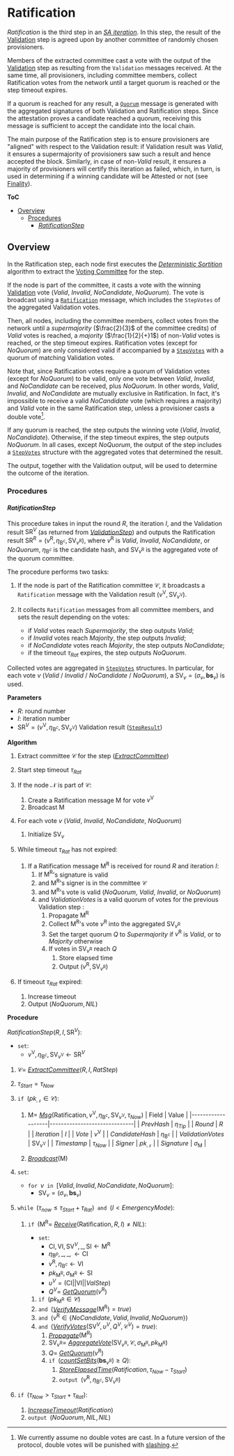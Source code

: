 # Ratification
*Ratification* is the third step in an [*SA iteration*][sai]. In this step, the result of the [Validation][val] step is agreed upon by another committee of randomly chosen provisioners.

Members of the extracted committee cast a vote with the output of the [Validation][val] step as resulting from the `Validation` messages received. At the same time, all provisioners, including committee members, collect Ratification votes from the network until a target quorum is reached or the step timeout expires.

If a quorum is reached for any result, a [`Quorum`][qmsg] message is generated with the aggregated signatures of both Validation and Ratification steps.
Since the attestation proves a candidate reached a quorum, receiving this message is sufficient to accept the candidate into the local chain.

The main purpose of the Ratification step is to ensure provisioners are "aligned" with respect to the Validation result: if Validation result was $Valid$, it ensures a supermajority of provisioners saw such a result and hence accepted the block. Similarly, in case of $\text{non-}Valid$ result, it ensures a majority of provisioners will certify this iteration as failed, which, in turn, is used in determining if a winning candidate will be Attested or not (see [Finality][fin]).

**ToC**
  - [Overview](#overview)
    - [Procedures](#procedures)
      - [*RatificationStep*](#ratificationstep)


## Overview
In the Ratification step, each node first executes the [*Deterministic Sortition*][ds] algorithm to extract the [Voting Committee][vc] for the step.

If the node is part of the committee, it casts a vote with the winning [Validation][val] vote ($Valid$, $Invalid$, $NoCandidate$, $NoQuorum$). 
The vote is broadcast using a [`Ratification`][rmsg] message, which includes the `StepVotes` of the aggregated Validation votes.

Then, all nodes, including the committee members, collect votes from the network until a *supermajority*  ($\frac{2}{3}$ of the committee credits) of $Valid$ votes is reached, a *majority* ($\frac{1}{2}{+}1$) of $\text{non-}Valid$ votes is reached, or the step timeout expires. 
Ratification votes (except for $NoQuorum$) are only considered valid if accompanied by a [`StepVotes`][sv] with a quorum of matching Validation votes.

Note that, since Ratification votes require a quorum of Validation votes (except for $NoQuorum$) to be valid, only one vote between $Valid$, $Invalid$, and $NoCandidate$ can be received, plus $NoQuorum$. In other words, $Valid$, $Invalid$, and $NoCandidate$ are mutually exclusive in Ratification. In fact, it's impossible to receive a valid $NoCandidate$ vote (which requires a majority) and $Valid$ vote in the same Ratification step, unless a provisioner casts a double vote[^1].

If any quorum is reached, the step outputs the winning vote ($Valid$, $Invalid$, $NoCandidate$). Otherwise, if the step timeout expires, the step outputs $NoQuorum$.
In all cases, except $NoQuorum$, the output of the step includes a [`StepVotes`][sv] structure with the aggregated votes that determined the result.

The output, together with the Validation output, will be used to determine the outcome of the iteration.


### Procedures

#### *RatificationStep*
This procedure takes in input the round $R$, the iteration $I$, and the Validation result $\mathsf{SR}^V$ (as returned from [*ValidationStep*][vals]) and outputs the Ratification result $`\mathsf{SR}^R=(v^\mathsf{R}, \eta_{\mathsf{B}^c}, \mathsf{SV}_{v^\mathsf{R}})`$, where $v^\mathsf{R}$ is $Valid$, $Invalid$, $NoCandidate$, or $NoQuorum$, $\eta_{\mathsf{B}^c}$ is the candidate hash, and $\mathsf{SV}_{v^\mathsf{R}}$ is the aggregated vote of the quorum committee.

The procedure performs two tasks: 

1. If the node is part of the Ratification committee $\mathcal{C}$, it broadcasts a `Ratification` message with the Validation result $(v^\mathsf{V}, \mathsf{SV}_{v^\mathsf{V}})$.

2. It collects `Ratification` messages from all committee members, and sets the result depending on the votes:
   - if $Valid$ votes reach $Supermajority$, the step outputs $Valid$;
   - if $Invalid$ votes reach $Majority$, the step outputs $Invalid$;
   - if $NoCandidate$ votes reach $Majority$, the step outputs $NoCandidate$;
   - if the timeout $\tau_{Rat}$ expires, the step outputs $NoQuorum$.

Collected votes are aggregated in [`StepVotes`][sv] structures. In particular, for each vote $v$ ($Valid$ / $Invalid$ / $NoCandidate$ / $NoQuorum$), a $\mathsf{SV}_v=(\sigma_v,\boldsymbol{bs}_v)$ is used.

**Parameters**
- $R$: round number
- $I$: iteration number
- $\mathsf{SR}^V = (v^\mathsf{V}, \eta_{\mathsf{B}^c}, \mathsf{SV}_{v^\mathsf{V}})$ Validation result ([`StepResult`][sr])

**Algorithm**
1. Extract committee $\mathcal{C}$ for the step ([*ExtractCommittee*][ec])
2. Start step timeout $\tau_{Rat}$
3. If the node $\mathcal{N}$ is part of $\mathcal{C}$:
   1. Create a $\mathsf{Ratification}$ message $\mathsf{M}$ for vote $v^\mathsf{V}$
   2. Broadcast $\mathsf{M}$

4. For each vote $v$ ($Valid$, $Invalid$, $NoCandidate$, $NoQuorum$)
   1. Initialize $\mathsf{SV}_v$

5. While timeout $\tau_{Rat}$ has not expired:
   1. If a $\mathsf{Ratification}$ message $\mathsf{M^R}$ is received for round $R$ and iteration $I$:
      1. If $\mathsf{M^R}$'s signature is valid
      2. and $\mathsf{M^R}$'s signer is in the committee $\mathcal{C}$
      3. and $\mathsf{M^R}$'s vote is valid ($NoQuorum$, $Valid$, $Invalid$, or $NoQuorum$)
      4. and $ValidationVotes$ is a valid quorum of votes for the previous Validation step :
         1. Propagate $\mathsf{M^R}$
         2. Collect $\mathsf{M^R}$'s vote $v^\mathsf{R}$ into the aggregated $\mathsf{SV}_{v^\mathsf{R}}$
         3. Set the target quorum $Q$ to $Supermajority$ if $v^\mathsf{R}$ is $Valid$, or to $Majority$ otherwise
         4. If votes in $\mathsf{SV}_{v^\mathsf{R}}$ reach $Q$
            1. Store elapsed time
            2. Output $(v^\mathsf{R}, \mathsf{SV}_{v^\mathsf{R}})$

 6. If timeout $\tau_{Rat}$ expired:
    1. Increase timeout
    2. Output $(NoQuorum, NIL)$

**Procedure**

$RatificationStep( R, I, \mathsf{SR}^V ) :$
- $\texttt{set}:$ 
  - $v^\mathsf{V}, \eta_{\mathsf{B}^c}, \mathsf{SV}_{v^\mathsf{V}} \leftarrow \mathsf{SR}^V$
1. $\mathcal{C}=$ [*ExtractCommittee*][ec]$(R,I, RatStep)$
2. $\tau_{Start} = \tau_{Now}$
3. $\texttt{if } (pk_\mathcal{N} \in \mathcal{C}):$
   1. $`\mathsf{M} = `$ [*Msg*][msg]$`(\mathsf{Ratification}, v^\mathsf{V}, \eta_{\mathsf{B}^c}, \mathsf{SV}_{v^\mathsf{V}}, \tau_{Now})`$
      | Field             | Value                        | 
      |-------------------|------------------------------|
      | $PrevHash$        | $\eta_{Tip}$                 |
      | $Round$           | $R$                          |
      | $Iteration$       | $I$                          |
      | $Vote$            | $v^\mathsf{V}$               |
      | $CandidateHash$   | $\eta_{\mathsf{B}^c}$        |
      | $ValidationVotes$ | $\mathsf{SV}_{v^\mathsf{V}}$ |
      | $Timestamp$       | $\tau_{Now}$                 |
      | $Signer$          | $pk_\mathcal{N}$             |
      | $Signature$       | $\sigma_\mathsf{M}$          |

   2. [*Broadcast*][mx]$(\mathsf{M})$

4. $\texttt{set}:$
   - $\texttt{for } v \texttt{ in } [Valid, Invalid, NoCandidate, NoQuorum]:$
     - $\mathsf{SV}_v = (\sigma_v, \boldsymbol{bs}_v)$

5. $\texttt{while } (\tau_{now} \le \tau_{Start}+\tau_{Rat}) \texttt{ and } (I \lt EmergencyMode):$
   1. $\texttt{if } (\mathsf{M^R} =$ [*Receive*][mx]$(\mathsf{Ratification},R,I) \ne NIL):$
      - $\texttt{set}:$
        - $`\mathsf{CI}, \mathsf{VI}, \mathsf{SV}^V, \_, \mathsf{SI} \leftarrow \mathsf{M^R}`$
        - $`\eta_{\mathsf{B}^p}, \_, \_, \leftarrow \mathsf{CI}`$
        - $`v^\mathsf{R}, \eta_{\mathsf{B}^c} \leftarrow \mathsf{VI}`$
        - $`pk_\mathsf{M^R}, \sigma_\mathsf{M^R} \leftarrow \mathsf{SI}`$
        - $\upsilon^V = (\mathsf{CI}||\mathsf{VI}||ValStep)$
        - $Q^V =$ [*GetQuorum*][gq]$(v^\mathsf{R})$

      1. $\texttt{if } (pk_\mathsf{M^R} \in \mathcal{C})$
      2. $\texttt{and }($[*VerifyMessage*][ms]$(\mathsf{M^R}) = true)$
      3. $\texttt{and }(v^\mathsf{R} \in \{NoCandidate,Valid,Invalid,NoQuorum\})$
      4. $\texttt{and }($[*VerifyVotes*][vv]$(\mathsf{SV}^V, \upsilon^V, Q^V, \mathcal{C}^V) = true):$
         1. [*Propagate*][mx]$(\mathsf{M^R})$
         2. $`\mathsf{SV}_{v^\mathsf{R}} =`$ [*AggregateVote*][av]$`( \mathsf{SV}_{v^\mathsf{R}}, \mathcal{C}, \sigma_\mathsf{M^R}, pk_{\mathsf{M^R}} )`$
         3. $Q =$ [*GetQuorum*][gq]$(v^\mathsf{R})$
         4. $\texttt{if }($[*countSetBits*][cb]$(\boldsymbol{bs}_{v^\mathsf{R}}) \ge Q):$
            1. [*StoreElapsedTime*][set]$(Ratification, \tau_{Now}-\tau_{Start})$
            2. $\texttt{output } (v^\mathsf{R}, \eta_{\mathsf{B}^c}, \mathsf{SV}_{v^\mathsf{R}})$

 6. $\texttt{if } (\tau_{Now} \gt \tau_{Start}+\tau_{Rat}):$
    1. [*IncreaseTimeout*][it]$(Ratification)$
    2. $\texttt{output } (NoQuorum, NIL, NIL)$


<!----------------------- FOOTNOTES ----------------------->
[^1]: We currently assume no double votes are cast. In a future version of the protocol, double votes will be punished with [slashing][sla].

<!------------------------- LINKS ------------------------->
<!-- https://github.com/dusk-network/dusk-protocol/tree/main/consensus/protocol/steps/ratification.md -->
[rs]: #ratificationstep

<!-- Basics -->
[sla]:   https://github.com/dusk-network/dusk-protocol/tree/main/consensus/basics/staking.md#slashing
[p]:     https://github.com/dusk-network/dusk-protocol/tree/main/consensus/basics/staking.md#provisioners-and-stakes

[vc]:    https://github.com/dusk-network/dusk-protocol/tree/main/consensus/basics/attestation.md#voting-committees
[ec]:    https://github.com/dusk-network/dusk-protocol/tree/main/consensus/basics/attestation.md#ExtractCommittee
[gq]:    https://github.com/dusk-network/dusk-protocol/tree/main/consensus/basics/attestation.md#GetQuorum
[gsn]:   https://github.com/dusk-network/dusk-protocol/tree/main/consensus/basics/attestation.md#GetStepNum
[sc]:    https://github.com/dusk-network/dusk-protocol/tree/main/consensus/basics/attestation.md#subcommittees
[cb]:    https://github.com/dusk-network/dusk-protocol/tree/main/consensus/basics/attestation.md#countsetbits
[sr]:    https://github.com/dusk-network/dusk-protocol/tree/main/consensus/basics/attestation.md#stepresult
[sv]:    https://github.com/dusk-network/dusk-protocol/tree/main/consensus/basics/attestation.md#stepvotes
[av]:    https://github.com/dusk-network/dusk-protocol/tree/main/consensus/basics/attestation.md#aggregatevote

[fin]:   https://github.com/dusk-network/dusk-protocol/tree/main/consensus/basics/blockchain.md#finality
[rf]:    https://github.com/dusk-network/dusk-protocol/tree/main/consensus/basics/blockchain.md#rolling-finality

<!-- Protocol -->
[env]:   https://github.com/dusk-network/dusk-protocol/tree/main/consensus/protocol/succinct-attestation.md#environment
[set]:   https://github.com/dusk-network/dusk-protocol/tree/main/consensus/protocol/succinct-attestation.md#storeelapsedtime
[it]:    https://github.com/dusk-network/dusk-protocol/tree/main/consensus/protocol/succinct-attestation.md#increasetimeout
[sai]:   https://github.com/dusk-network/dusk-protocol/tree/main/consensus/protocol/succinct-attestation.md#saiteration

[prop]:  https://github.com/dusk-network/dusk-protocol/tree/main/consensus/protocol/steps/proposal.md
[props]: https://github.com/dusk-network/dusk-protocol/tree/main/consensus/protocol/steps/proposal.md#proposalstep

[val]:   https://github.com/dusk-network/dusk-protocol/tree/main/consensus/protocol/steps/validation.md
[vals]:  https://github.com/dusk-network/dusk-protocol/tree/main/consensus/protocol/steps/validation.md#validation-step

[ds]:    https://github.com/dusk-network/dusk-protocol/tree/main/consensus/protocol/sortition.md
[dsp]:   https://github.com/dusk-network/dusk-protocol/tree/main/consensus/protocol/sortition.md#deterministic-sortition-ds

[vbh]:   https://github.com/dusk-network/dusk-protocol/tree/main/consensus/protocol/chain-management.md#verifyblockheader
[vv]:    https://github.com/dusk-network/dusk-protocol/tree/main/consensus/protocol/chain-management.md#verifyvotes

<!-- Messages -->
[ms]:    https://github.com/dusk-network/dusk-protocol/tree/main/consensus/protocol/messages.md#signatures
[vmsg]:  https://github.com/dusk-network/dusk-protocol/tree/main/consensus/protocol/messages.md#validation
[rmsg]:  https://github.com/dusk-network/dusk-protocol/tree/main/consensus/protocol/messages.md#ratification
[qmsg]:  https://github.com/dusk-network/dusk-protocol/tree/main/consensus/protocol/messages.md#quorum
[msg]:   https://github.com/dusk-network/dusk-protocol/tree/main/consensus/protocol/messages.md#msg
[mx]:    https://github.com/dusk-network/dusk-protocol/tree/main/consensus/protocol/messages.md#procedures